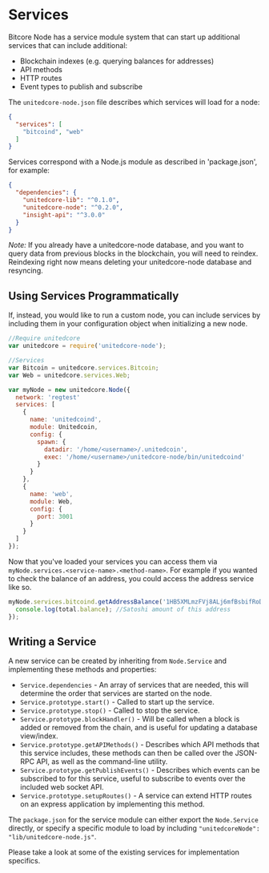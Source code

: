 # Services
Bitcore Node has a service module system that can start up additional services that can include additional:
- Blockchain indexes (e.g. querying balances for addresses)
- API methods
- HTTP routes
- Event types to publish and subscribe

The `unitedcore-node.json` file describes which services will load for a node:

```json
{
  "services": [
    "bitcoind", "web"
  ]
}
```

Services correspond with a Node.js module as described in 'package.json', for example:

```json
{
  "dependencies": {
    "unitedcore-lib": "^0.1.0",
    "unitedcore-node": "^0.2.0",
    "insight-api": "^3.0.0"
  }
}
```

_Note:_ If you already have a unitedcore-node database, and you want to query data from previous blocks in the blockchain, you will need to reindex. Reindexing right now means deleting your unitedcore-node database and resyncing.

## Using Services Programmatically
If, instead, you would like to run a custom node, you can include services by including them in your configuration object when initializing a new node.

```js
//Require unitedcore
var unitedcore = require('unitedcore-node');

//Services
var Bitcoin = unitedcore.services.Bitcoin;
var Web = unitedcore.services.Web;

var myNode = new unitedcore.Node({
  network: 'regtest'
  services: [
    {
      name: 'unitedcoind',
      module: Unitedcoin,
      config: {
        spawn: {
          datadir: '/home/<username>/.unitedcoin',
          exec: '/home/<username>/unitedcore-node/bin/unitedcoind'
        }
      }
    },
    {
      name: 'web',
      module: Web,
      config: {
        port: 3001
      }
    }
  ]
});
```

Now that you've loaded your services you can access them via `myNode.services.<service-name>.<method-name>`. For example if you wanted to check the balance of an address, you could access the address service like so.

```js
myNode.services.bitcoind.getAddressBalance('1HB5XMLmzFVj8ALj6mfBsbifRoD4miY36v', false, function(err, total) {
  console.log(total.balance); //Satoshi amount of this address
});
```

## Writing a Service
A new service can be created by inheriting from `Node.Service` and implementing these methods and properties:
- `Service.dependencies` -  An array of services that are needed, this will determine the order that services are started on the node.
- `Service.prototype.start()` - Called to start up the service.
- `Service.prototype.stop()` - Called to stop the service.
- `Service.prototype.blockHandler()` - Will be called when a block is added or removed from the chain, and is useful for updating a database view/index.
- `Service.prototype.getAPIMethods()` - Describes which API methods that this service includes, these methods can then be called over the JSON-RPC API, as well as the command-line utility.
- `Service.prototype.getPublishEvents()` - Describes which events can be subscribed to for this service, useful to subscribe to events over the included web socket API.
- `Service.prototype.setupRoutes()` - A service can extend HTTP routes on an express application by implementing this method.

The `package.json` for the service module can either export the `Node.Service` directly, or specify a specific module to load by including `"unitedcoreNode": "lib/unitedcore-node.js"`.

Please take a look at some of the existing services for implementation specifics.

